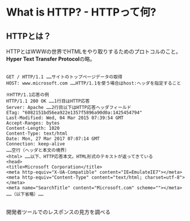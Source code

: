# What is HTTP? - HTTPって何?
## HTTPとは？
HTTPとはWWWの世界でHTMLをやり取りするためのプロトコルのこと。**Hyper Text Transfer Protocol**の略。
## 
## 
```※HTTP/1.1要求の送信例
GET / HTTP/1.1 ……サイトのトップページデータの取得
HOST: www.microsoft.com ……HTTP/1.1を使う場合はhost:ヘッダを指定すること

※HTTP/1.1応答の例
HTTP/1.1 200 OK ……1行目はHTTP応答
Server: Apache ……2行目以下はHTTP応答ヘッダフィールド
ETag: "6082151bd56ea922e1357f5896a90d0a:1425454794"
Last-Modified: Wed, 04 Mar 2015 07:39:54 GMT
Accept-Ranges: bytes
Content-Length: 1020
Content-Type: text/html
Date: Mon, 27 Mar 2017 07:07:14 GMT
Connection: keep-alive
……空行（ヘッダと本文の境界）
<html> ……以下、HTTP応答本文。HTML形式のテキストが返ってきている
<head>
<title>Microsoft Corporation</title>
<meta http-equiv="X-UA-Compatible" content="IE=EmulateIE7"></meta>
<meta http-equiv="Content-Type" content="text/html; charset=utf-8"></meta>
<meta name="SearchTitle" content="Microsoft.com" scheme=""></meta>
……（以下省略）……
```
## 
開発者ツールでのレスポンスの見方を調べる

